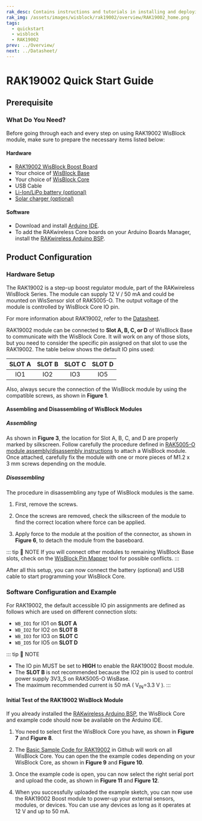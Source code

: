 ```yaml
---
rak_desc: Contains instructions and tutorials in installing and deploying your RAK19002. Instructions are written in a detailed and step-by-step manner for an easier experience in setting up your device. Aside from the hardware configuration, it also contains a software setup that includes detailed example codes that will help you get started.
rak_img: /assets/images/wisblock/rak19002/overview/RAK19002_home.png
tags:
  - quickstart
  - wisblock
  - RAK19002
prev: ../Overview/ 
next: ../Datasheet/ 
---
```


# RAK19002 Quick Start Guide

<!--
## Introduction

This guide introduces the RAK19002 Wisblock Boost board and how to use and program with it.

-->

## Prerequisite

### What Do You Need?

Before going through each and every step on using RAK19002 WisBlock module, make sure to prepare the necessary items listed below:

#### Hardware

- [RAK19002 WisBlock Boost Board](https://store.rakwireless.com/products/wisblock-boost-module-rak19002)
- Your choice of [WisBlock Base](https://store.rakwireless.com/collections/wisblock-base) 
- Your choice of [WisBlock Core](https://store.rakwireless.com/collections/wisblock-core)
- USB Cable
- [Li-Ion/LiPo battery (optional)](/Product-Categories/WisBlock/RAK5005-O/Datasheet/#battery-connector)
- [Solar charger (optional)](/Product-Categories/WisBlock/RAK5005-O/Datasheet/#solar-panel-connector)

#### Software

- Download and install [Arduino IDE](https://www.arduino.cc/en/Main/Software).
- To add the RAKwireless Core boards on your Arduino Boards Manager, install the [RAKwireless Arduino BSP](https://github.com/RAKWireless/RAKwireless-Arduino-BSP-Index).

## Product Configuration

### Hardware Setup

The RAK19002 is a step-up boost regulator module, part of the RAKwireless WisBlock Series. The module can supply 12&nbsp;V / 50&nbsp;mA and could be mounted on WisSensor slot of RAK5005-O. The output voltage of the module is controlled by WisBlock Core IO pin.

For more information about RAK19002, refer to the [Datasheet](../Datasheet/).

RAK19002 module can be connected to **Slot A, B, C, or D** of WisBlock Base to communicate with the WisBlock Core. It will work on any of those slots, but you need to consider the specific pin assigned on that slot to use the RAK19002. The table below shows the default IO pins used:

| SLOT A | SLOT B | SLOT C | SLOT D |
| :----: | :----: | :----: | :----: |
|  IO1   |  IO2   |  IO3   |  IO5   |

Also, always secure the connection of the WisBlock module by using the compatible screws, as shown in **Figure 1**.


<rk-img
  src="/assets/images/wisblock/rak19002/quickstart/rak19002_assembly.png"
  width="50%"
  caption="RAK19002 connection to WisBlock Base"
/>

<rk-img
  src="/assets/images/wisblock/rak19002/quickstart/rak19002_powerpin.png"
  width="40%"
  caption="RAK19002 Supply Pins"
/>

#### Assembling and Disassembling of WisBlock Modules

##### Assembling

As shown in **Figure 3**, the location for Slot A, B, C, and D are properly marked by silkscreen. Follow carefully the procedure defined in [RAK5005-O module assembly/disassembly instructions](https://docs.rakwireless.com/Knowledge-Hub/Learn/RAK5005-O-Baseboard-Installation-Guide/) to attach a WisBlock module. Once attached, carefully fix the module with one or more pieces of M1.2 x 3&nbsp;mm screws depending on the module.

<rk-img
  src="/assets/images/wisblock/rak19002/quickstart/14.wisblock-sensor-silkscreen.png"
  width="70%"
  caption="Module connection to WisBlock Base"
/>

##### Disassembling

The procedure in disassembling any type of WisBlock modules is the same. 

1. First, remove the screws.  

<rk-img
  src="/assets/images/wisblock/rak19002/quickstart/16.removing-screws.png"
  width="70%"
  caption="Removing screws from the WisBlock module"
/>

2. Once the screws are removed, check the silkscreen of the module to find the correct location where force can be applied.

<rk-img
  src="/assets/images/wisblock/rak19002/quickstart/17.detaching-silkscreen.png"
  width="70%"
  caption="Detaching silkscreen on the WisBlock module"
/>

3. Apply force to the module at the position of the connector, as shown in **Figure 6**, to detach the module from the baseboard.

<rk-img
  src="/assets/images/wisblock/rak19002/quickstart/18.detaching-module.png"
  width="70%"
  caption="Applying even forces on the proper location of a WisBlock module"
/>

::: tip 📝 NOTE
If you will connect other modules to remaining WisBlock Base slots, check on the [WisBlock Pin Mapper](https://docs.rakwireless.com/Knowledge-Hub/Pin-Mapper/) tool for possible conflicts. 
:::


After all this setup, you can now connect the battery (optional) and USB cable to start programming your WisBlock Core.

### Software Configuration and Example

For RAK19002, the default accessible IO pin assignments are defined as follows which are used on different connection slots:

- `WB_IO1` for IO1 on **SLOT A**
- `WB_IO2` for IO2 on **SLOT B**
- `WB_IO3` for IO3 on **SLOT C**
- `WB_IO5` for IO5 on **SLOT D**

::: tip 📝 NOTE
- The IO pin MUST be set to **HIGH** to enable the RAK19002 Boost module.
- The **SLOT B** is not recommended because the IO2 pin is used to control power supply 3V3_S on RAK5005-O WisBase.
- The maximum recommended current is 50&nbsp;mA  ( V<sub>IN</sub>=3.3&nbsp;V ).
:::

#### Initial Test of the RAK19002 WisBlock Module

If you already installed the [RAKwireless Arduino BSP](https://github.com/RAKWireless/RAKwireless-Arduino-BSP-Index), the WisBlock Core and example code should now be available on the Arduino IDE.

1. You need to select first the WisBlock Core you have, as shown in **Figure 7** and **Figure 8**.

<rk-img
  src="/assets/images/wisblock/rak19002/quickstart/rak4631_board.png"
  width="100%"
  caption="Selecting RAK4631 as WisBlock Core"
/>

<rk-img
  src="/assets/images/wisblock/rak19002/quickstart/rak11200_board.png"
  width="100%"
  caption="Selecting RAK11200 as WisBlock Core"
/>

2. The [Basic Sample Code for RAK19002](https://github.com/RAKWireless/WisBlock/blob/master/examples/common/sensors/RAK19002_Boost_TPS61046/RAK19002_Boost_TPS61046.ino) in Github will work on all WisBlock Core. You can open the the example codes depending on your WisBlock Core, as shown in **Figure 9** and **Figure 10**. 

<rk-img
  src="/assets/images/wisblock/rak19002/quickstart/rak4631_boost.png"
  width="100%"
  caption="Opening RAK19002 example code for RAK4631 WisBlock Core"
/>

<rk-img
  src="/assets/images/wisblock/rak19002/quickstart/rak11200_boost.png"
  width="100%"
  caption="Opening RAK19002 example code for RAK11200 WisBlock Core"
/>

3. Once the example code is open, you can now select the right serial port and upload the code, as shown in **Figure 11** and **Figure 12**.

<rk-img
  src="/assets/images/wisblock/rak19002/quickstart/select_port.png"
  width="100%"
  caption="Selecting the correct Serial Port"
/>

<rk-img
  src="/assets/images/wisblock/rak19002/quickstart/upload.png"
  width="100%"
  caption="Uploading the RAK19002 example code"
/>

4. When you successfully uploaded the example sketch, you can now use the RAK19002 Boost module to power-up your external sensors, modules, or devices. You can use any devices as long as it operates at 12&nbsp;V and up to 50&nbsp;mA.

